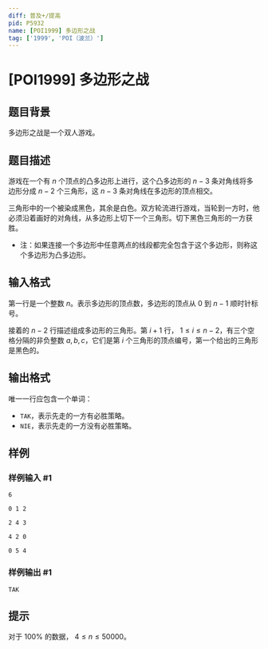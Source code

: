 ```yaml
---
diff: 普及+/提高
pid: P5932
name: [POI1999] 多边形之战
tag: ['1999', 'POI（波兰）']
---
```

# [POI1999] 多边形之战
## 题目背景

多边形之战是一个双人游戏。
## 题目描述

游戏在一个有 $n$ 个顶点的凸多边形上进行，这个凸多边形的 $n-3$ 条对角线将多边形分成 $n-2$ 个三角形，这 $n-3$ 条对角线在多边形的顶点相交。

三角形中的一个被染成黑色，其余是白色。双方轮流进行游戏，当轮到一方时，他必须沿着画好的对角线，从多边形上切下一个三角形。切下黑色三角形的一方获胜。

- 注：如果连接一个多边形中任意两点的线段都完全包含于这个多边形，则称这个多边形为凸多边形。
## 输入格式

第一行是一个整数 $n$。表示多边形的顶点数，多边形的顶点从 $0$ 到 $n-1$ 顺时针标号。

接着的 $n-2$ 行描述组成多边形的三角形。第 $i+1$ 行， $1 \le i \le n-2$，有三个空格分隔的非负整数 $a, b, c$，它们是第 $i$ 个三角形的顶点编号，第一个给出的三角形是黑色的。
## 输出格式

唯一一行应包含一个单词：

- `TAK`，表示先走的一方有必胜策略。
- `NIE`，表示先走的一方没有必胜策略。
## 样例

### 样例输入 #1
```
6

0 1 2

2 4 3

4 2 0

0 5 4
```
### 样例输出 #1
```
TAK
```
## 提示

对于 $100\%$ 的数据， $4 \le n \le 50000$。
